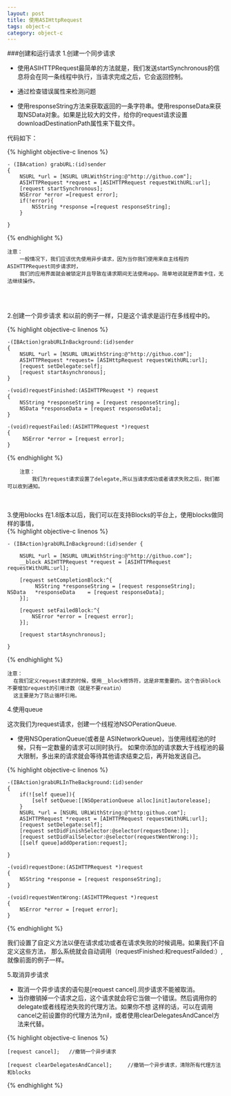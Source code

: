 ```yaml
---
layout: post
title: 使用ASIHttpRequest
tags: object-c
category: object-c
---
```


###创建和运行请求
1.创建一个同步请求
	
* 使用ASIHTTPRequest最简单的方法就是，我们发送startSynchronous的信息将会在同一条线程中执行，当请求完成之后，它会返回控制。
	
* 通过检查错误属性来检测问题
	
* 使用responseString方法来获取返回的一条字符串。使用responseData来获取NSData对象。如果是比较大的文件，给你的request请求设置downloadDestinationPath属性来下载文件。
	
代码如下：

{% highlight objective-c linenos %}
	
	- (IBAcation) grabURL:(id)sender
	{
		NSURL *url = [NSURL URLWithString:@"http://githuo.com"];
		ASIHTTPRequest *request = [ASIHTTPRequest requestWithURL:url];
		[request startSynchronous];
		NSError *error =[request error];
		if(!error){
			NSString *response =[request responseString];
		}
		
	}

{% endhighlight %}

    注意：
    	一般情况下，我们应该优先使用异步请求，因为当你我们使用来自主线程的ASIHTTPRequest同步请求时，
    	我们的应用界面就会被锁定并且导致在请求期间无法使用app。简单地说就是界面卡住，无法继续操作。
    	
    	
  <br><br>
 
 2.创建一个异步请求
  和以前的例子一样，只是这个请求是运行在多线程中的。
    	
{% highlight objective-c linenos %}
	
	-(IBAction)grabURLInBackground:(id)sender
	{
		NSURL *url = [NSURL URLWithString:@"http://githuo.com"];
		ASIHTTPRequest *request= [ASIHttpRequest requestWithURL:url];
		[request setDelegate:self];		
		[request startAsynchronous];
	}
	
	-(void)requestFinished:(ASIHTTPReuqest *) request
	{
		NSString *responseString = [request responseString];
	    NSData *responseData = [request responseData];
	}
	
	-(void)requestFailed:(ASIHTTPRequest *)request
	{
  		 NSError *error = [request error];
	}
 
{% endhighlight %}

		注意：
			我们为request请求设置了delegate,所以当请求成功或者请求失败之后，我们都可以收到通知。


<br><br>
3.使用blocks
 在1.8版本以后，我们可以在支持Blocks的平台上，使用blocks做同样的事情，		 
 {% highlight objective-c linenos %}
 

	- (IBAction)grabURLInBackground:(id)sender {
	
		NSURL *url = [NSURL URLWithString:@"http://githuo.com"];
		__block ASIHTTPRequest *request = [ASIHTTPRequest requestWithURL:url];

		[request setCompletionBlock:^{
			 NSString *responseString = [request responseString];			 NSData   *responseData	   = [request responseData];
		}];
		
		[request setFailedBlock:^{
			NSError *error = [request error];	
		}];
		
		[request startAsynchronous];

	}

{% endhighlight %}

	注意：
	  在我们定义request请求的时候，使用__block修饰符，这是非常重要的。这个告诉block不要增加request的引用计数（就是不要reatin）
	  这主要是为了防止循环引用。
		

4.使用queue
 
 这次我们为request请求，创建一个线程池NSOPerationQueue.
 
   - 使用NSOperationQueue(或者是 ASINetworkQueue)，当使用线程池的时候，只有一定数量的请求可以同时执行。
     如果你添加的请求数大于线程池的最大限制，多出来的请求就会等待其他请求结束之后，再开始发送自己。
     
 {% highlight objective-c linenos %}
	
	-(IBAction)grabURLInTheBackground:(id)sender
	{
		if(![self queue]){
			[self setQueue:[[NSOperationQueue alloc]init]autorelease];
		}
		NSURL *url = [NSURL URLWithString:@"http:githuo.com"];
		ASIHTTPRequest *request = [AIHTTPRequest requestWithURL:url];
		[request setDelegate:self];
		[request setDidFinishSelector:@selector(requestDone:)];
		[request setDidFailSelector:@selector(requestWentWrong:)];
		[[self queue]addOperation:request];
		
	}

	-(void)requestDone:(ASIHTTPRequest *)request
	{
		NSString *response = [request responseString];
	}
	
	-(void)requestWentWrong:(ASIHTTPRequest *)request
	{
		NSError *error = [requet error];
	}
	
 {% endhighlight %}

我们设置了自定义方法以便在请求成功或者在请求失败的时候调用。如果我们不自定义这些方法，
那么系统就会自动调用（requestFinished:和requestFailded:）,就像前面的例子一样。 



5.取消异步请求

- 取消一个异步请求的语句是[request cancel].同步请求不能被取消。
- 当你撤销掉一个请求之后，这个请求就会将它当做一个错误。然后调用你的delegate或者线程池失败的代理方法。如果你不想
  这样的话，可以在调用cancel之前设置你的代理方法为nil，或者使用clearDelegatesAndCancel方法来代替。
   
 {% highlight objective-c linenos %}
	
	[request cancel];	//撤销一个异步请求
	
	[request clearDelegatesAndCancel];	   //撤销一个异步请求，清除所有代理方法和blocks

 {% endhighlight %}








